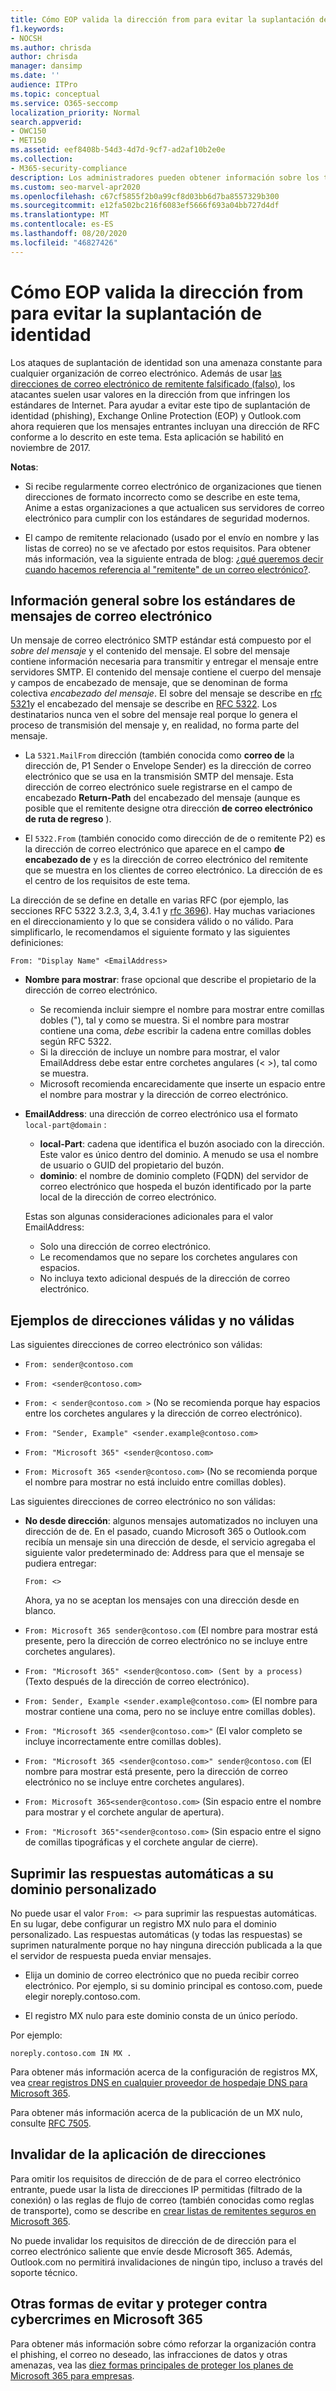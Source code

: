 ```yaml
---
title: Cómo EOP valida la dirección from para evitar la suplantación de identidad
f1.keywords:
- NOCSH
ms.author: chrisda
author: chrisda
manager: dansimp
ms.date: ''
audience: ITPro
ms.topic: conceptual
ms.service: O365-seccomp
localization_priority: Normal
search.appverid:
- OWC150
- MET150
ms.assetid: eef8408b-54d3-4d7d-9cf7-ad2af10b2e0e
ms.collection:
- M365-security-compliance
description: Los administradores pueden obtener información sobre los tipos de direcciones de correo electrónico que aceptan o rechazan Exchange Online Protection (EOP) y Outlook.com para ayudar a evitar la suplantación de identidad (phishing).
ms.custom: seo-marvel-apr2020
ms.openlocfilehash: c67cf5855f2b0a99cf8d03bb6d7ba8557329b300
ms.sourcegitcommit: e12fa502bc216f6083ef5666f693a04bb727d4df
ms.translationtype: MT
ms.contentlocale: es-ES
ms.lasthandoff: 08/20/2020
ms.locfileid: "46827426"
---
```

# <a name="how-eop-validates-the-from-address-to-prevent-phishing"></a>Cómo EOP valida la dirección from para evitar la suplantación de identidad

Los ataques de suplantación de identidad son una amenaza constante para cualquier organización de correo electrónico. Además de usar [las direcciones de correo electrónico de remitente falsificado (falso)](anti-spoofing-protection.md), los atacantes suelen usar valores en la dirección from que infringen los estándares de Internet. Para ayudar a evitar este tipo de suplantación de identidad (phishing), Exchange Online Protection (EOP) y Outlook.com ahora requieren que los mensajes entrantes incluyan una dirección de RFC conforme a lo descrito en este tema. Esta aplicación se habilitó en noviembre de 2017.

**Notas**:

- Si recibe regularmente correo electrónico de organizaciones que tienen direcciones de formato incorrecto como se describe en este tema, Anime a estas organizaciones a que actualicen sus servidores de correo electrónico para cumplir con los estándares de seguridad modernos.

- El campo de remitente relacionado (usado por el envío en nombre y las listas de correo) no se ve afectado por estos requisitos. Para obtener más información, vea la siguiente entrada de blog: [¿qué queremos decir cuando hacemos referencia al "remitente" de un correo electrónico?](https://blogs.msdn.microsoft.com/tzink/2017/06/22/what-do-we-mean-when-we-refer-to-the-sender-of-an-email/).

## <a name="an-overview-of-email-message-standards"></a>Información general sobre los estándares de mensajes de correo electrónico

Un mensaje de correo electrónico SMTP estándar está compuesto por el *sobre del mensaje* y el contenido del mensaje. El sobre del mensaje contiene información necesaria para transmitir y entregar el mensaje entre servidores SMTP. El contenido del mensaje contiene el cuerpo del mensaje y campos de encabezado de mensaje, que se denominan de forma colectiva *encabezado del mensaje*. El sobre del mensaje se describe en [rfc 5321](https://tools.ietf.org/html/rfc5321)y el encabezado del mensaje se describe en [RFC 5322](https://tools.ietf.org/html/rfc5322). Los destinatarios nunca ven el sobre del mensaje real porque lo genera el proceso de transmisión del mensaje y, en realidad, no forma parte del mensaje.

- La `5321.MailFrom` dirección (también conocida como **correo de** la dirección de, P1 Sender o Envelope Sender) es la dirección de correo electrónico que se usa en la transmisión SMTP del mensaje. Esta dirección de correo electrónico suele registrarse en el campo de encabezado **Return-Path** del encabezado del mensaje (aunque es posible que el remitente designe otra dirección **de correo electrónico de ruta de regreso** ).

- El `5322.From` (también conocido como dirección de de o remitente P2) es la dirección de correo electrónico que aparece en el campo **de encabezado de** y es la dirección de correo electrónico del remitente que se muestra en los clientes de correo electrónico. La dirección de es el centro de los requisitos de este tema.

La dirección de se define en detalle en varias RFC (por ejemplo, las secciones RFC 5322 3.2.3, 3,4, 3.4.1 y [rfc 3696](https://tools.ietf.org/html/rfc3696)). Hay muchas variaciones en el direccionamiento y lo que se considera válido o no válido. Para simplificarlo, le recomendamos el siguiente formato y las siguientes definiciones:

`From: "Display Name" <EmailAddress>`

- **Nombre para mostrar**: frase opcional que describe el propietario de la dirección de correo electrónico.

  - Se recomienda incluir siempre el nombre para mostrar entre comillas dobles ("), tal y como se muestra. Si el nombre para mostrar contiene una coma, _debe_ escribir la cadena entre comillas dobles según RFC 5322.
  - Si la dirección de incluye un nombre para mostrar, el valor EmailAddress debe estar entre corchetes angulares (< >), tal como se muestra.
  - Microsoft recomienda encarecidamente que inserte un espacio entre el nombre para mostrar y la dirección de correo electrónico.

- **EmailAddress**: una dirección de correo electrónico usa el formato `local-part@domain` :

  - **local-Part**: cadena que identifica el buzón asociado con la dirección. Este valor es único dentro del dominio. A menudo se usa el nombre de usuario o GUID del propietario del buzón.
  - **dominio**: el nombre de dominio completo (FQDN) del servidor de correo electrónico que hospeda el buzón identificado por la parte local de la dirección de correo electrónico.

  Estas son algunas consideraciones adicionales para el valor EmailAddress:

  - Solo una dirección de correo electrónico.
  - Le recomendamos que no separe los corchetes angulares con espacios.
  - No incluya texto adicional después de la dirección de correo electrónico.

## <a name="examples-of-valid-and-invalid-from-addresses"></a>Ejemplos de direcciones válidas y no válidas

Las siguientes direcciones de correo electrónico son válidas:

- `From: sender@contoso.com`

- `From: <sender@contoso.com>`

- `From: < sender@contoso.com >` (No se recomienda porque hay espacios entre los corchetes angulares y la dirección de correo electrónico).

- `From: "Sender, Example" <sender.example@contoso.com>`

- `From: "Microsoft 365" <sender@contoso.com>`

- `From: Microsoft 365 <sender@contoso.com>` (No se recomienda porque el nombre para mostrar no está incluido entre comillas dobles).

Las siguientes direcciones de correo electrónico no son válidas:

- **No desde dirección**: algunos mensajes automatizados no incluyen una dirección de de. En el pasado, cuando Microsoft 365 o Outlook.com recibía un mensaje sin una dirección de desde, el servicio agregaba el siguiente valor predeterminado de: Address para que el mensaje se pudiera entregar:

  `From: <>`

  Ahora, ya no se aceptan los mensajes con una dirección desde en blanco.

- `From: Microsoft 365 sender@contoso.com` (El nombre para mostrar está presente, pero la dirección de correo electrónico no se incluye entre corchetes angulares).

- `From: "Microsoft 365" <sender@contoso.com> (Sent by a process)` (Texto después de la dirección de correo electrónico).

- `From: Sender, Example <sender.example@contoso.com>` (El nombre para mostrar contiene una coma, pero no se incluye entre comillas dobles).

- `From: "Microsoft 365 <sender@contoso.com>"` (El valor completo se incluye incorrectamente entre comillas dobles).

- `From: "Microsoft 365 <sender@contoso.com>" sender@contoso.com` (El nombre para mostrar está presente, pero la dirección de correo electrónico no se incluye entre corchetes angulares).

- `From: Microsoft 365<sender@contoso.com>` (Sin espacio entre el nombre para mostrar y el corchete angular de apertura).

- `From: "Microsoft 365"<sender@contoso.com>` (Sin espacio entre el signo de comillas tipográficas y el corchete angular de cierre).

## <a name="suppress-auto-replies-to-your-custom-domain"></a>Suprimir las respuestas automáticas a su dominio personalizado

No puede usar el valor `From: <>` para suprimir las respuestas automáticas. En su lugar, debe configurar un registro MX nulo para el dominio personalizado. Las respuestas automáticas (y todas las respuestas) se suprimen naturalmente porque no hay ninguna dirección publicada a la que el servidor de respuesta pueda enviar mensajes.

- Elija un dominio de correo electrónico que no pueda recibir correo electrónico. Por ejemplo, si su dominio principal es contoso.com, puede elegir noreply.contoso.com.

- El registro MX nulo para este dominio consta de un único período.

Por ejemplo:

```text
noreply.contoso.com IN MX .
```

Para obtener más información acerca de la configuración de registros MX, vea [crear registros DNS en cualquier proveedor de hospedaje DNS para Microsoft 365](../../admin/get-help-with-domains/create-dns-records-at-any-dns-hosting-provider.md).

Para obtener más información acerca de la publicación de un MX nulo, consulte [RFC 7505](https://tools.ietf.org/html/rfc7505).

## <a name="override-from-address-enforcement"></a>Invalidar de la aplicación de direcciones

Para omitir los requisitos de dirección de de para el correo electrónico entrante, puede usar la lista de direcciones IP permitidas (filtrado de la conexión) o las reglas de flujo de correo (también conocidas como reglas de transporte), como se describe en [crear listas de remitentes seguros en Microsoft 365](create-safe-sender-lists-in-office-365.md).

No puede invalidar los requisitos de dirección de de dirección para el correo electrónico saliente que envíe desde Microsoft 365. Además, Outlook.com no permitirá invalidaciones de ningún tipo, incluso a través del soporte técnico.

## <a name="other-ways-to-prevent-and-protect-against-cybercrimes-in-microsoft-365"></a>Otras formas de evitar y proteger contra cybercrimes en Microsoft 365

Para obtener más información sobre cómo reforzar la organización contra el phishing, el correo no deseado, las infracciones de datos y otras amenazas, vea las [diez formas principales de proteger los planes de Microsoft 365 para empresas](../../admin/security-and-compliance/secure-your-business-data.md).

